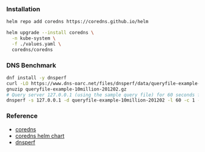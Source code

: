 ### Installation
```bash
helm repo add coredns https://coredns.github.io/helm

helm upgrade --install coredns \
  -n kube-system \
  -f ./values.yaml \
  coredns/coredns
```

### DNS Benchmark
```bash
dnf install -y dnsperf
curl -LO https://www.dns-oarc.net/files/dnsperf/data/queryfile-example-10million-201202.gz
gnuzip queryfile-example-10million-201202.gz
# Query server 127.0.0.1 (using the sample query file) for 60 seconds from 1 client with 10 requests/sec
dnsperf -s 127.0.0.1 -d queryfile-example-10million-201202 -l 60 -c 1 -Q 10
```

### Reference
* [coredns](https://github.com/coredns/coredns)
* [coredns helm chart](https://github.com/coredns/helm)
* [dnsperf](https://www.dns-oarc.net/tools/dnsperf)

